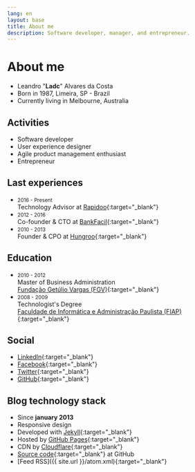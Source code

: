 ```yaml
---
lang: en
layout: base
title: About me
description: Software developer, manager, and entrepreneur.
---
```

# About me
* Leandro "<strong>Ladc</strong>" Alvares da Costa
* Born in 1987, Limeira, SP - Brazil
* Currently living in Melbourne, Australia

## Activities
*	Software developer
* User experience designer
* Agile product management enthusiast
* Entrepreneur

## Last experiences
* <small class="is-smooth-text">2016 - Present</small>
  <br>
  Technology Advisor at [Rapidoo](https://www.rapidoo.com.br){:target="_blank"}
* <small class="is-smooth-text">2012 - 2016</small>
  <br>
  Co-founder & CTO at [BankFacil](https://www.bankfacil.com.br){:target="_blank"}
* <small class="is-smooth-text">2010 - 2013</small>
  <br>
  Founder & CPO at [Hungroo](http://hungroo.com){:target="_blank"}

## Education
* <small class="is-smooth-text">2010 - 2012</small>
  <br>
  Master of Business Administration<br>[Fundação Getúlio Vargas (FGV)](http://portal.fgv.br){:target="_blank"}
* <small class="is-smooth-text">2008 - 2009</small>
  <br>
  Technologist's Degree<br>[Faculdade de Informática e Administração Paulista (FIAP)](http://www.fiap.com.br){:target="_blank"}

## Social
* [LinkedIn](http://www.linkedin.com/in/leandroadacosta){:target="_blank"}
* [Facebook](http://www.facebook.com.br/leandroadacosta){:target="_blank"}
* [Twitter](http://twitter.com/leandroadacosta){:target="_blank"}
* [GitHub](https://github.com/leandroadacosta){:target="_blank"}

## Blog technology stack
* Since **january 2013**
* Responsive design
* Developed with [Jekyll](https://jekyllrb.com){:target="_blank"}
* Hosted by [GitHub Pages](http://pages.github.com){:target="_blank"}
* CDN by [Cloudflare](https://www.cloudflare.com){:target="_blank"}
* [Source code](https://github.com/leandroadacosta/leandroadacosta.github.com/tree/source){:target="_blank"} at GitHub
* [Feed RSS]({{ site.url }}/atom.xml){:target="_blank"}
